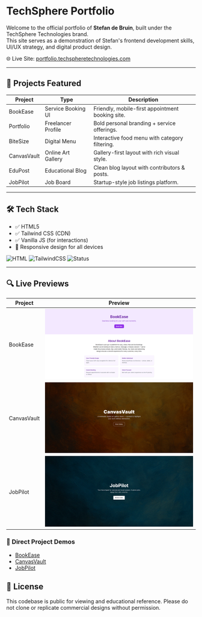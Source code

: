# TechSphere Portfolio

Welcome to the official portfolio of **Stefan de Bruin**, built under the TechSphere Technologies brand.  
This site serves as a demonstration of Stefan's frontend development skills, UI/UX strategy, and digital product design.

🌐 Live Site: [portfolio.techspheretechnologies.com](https://portfolio.techspheretechnologies.com)

---

## 🧩 Projects Featured

| Project        | Type               | Description |
|----------------|--------------------|-------------|
| BookEase       | Service Booking UI | Friendly, mobile-first appointment booking site. |
| Portfolio      | Freelancer Profile | Bold personal branding + service offerings. |
| BiteSize       | Digital Menu       | Interactive food menu with category filtering. |
| CanvasVault    | Online Art Gallery | Gallery-first layout with rich visual style. |
| EduPost        | Educational Blog   | Clean blog layout with contributors & posts. |
| JobPilot       | Job Board          | Startup-style job listings platform. |

---

## 🛠 Tech Stack

- ✅ HTML5
- ✅ Tailwind CSS (CDN)
- ✅ Vanilla JS (for interactions)
- 🎨 Responsive design for all devices

![HTML](https://img.shields.io/badge/Built%20with-HTML5-orange)
![TailwindCSS](https://img.shields.io/badge/Styled%20with-TailwindCSS-38bdf8)
![Status](https://img.shields.io/badge/Live-Site-brightgreen)

---

## 🔍 Live Previews

| Project | Preview |
|--------|---------|
| BookEase | ![BookEase](images/BookEasePreview.png) |
| CanvasVault | ![CanvasVault](images/CanvasVaultPreview.png) |
| JobPilot | ![JobPilot](images/JobPilotPreview.png) |

### 📂 Direct Project Demos

- [BookEase](https://portfolio.techspheretechnologies.com/project-1-bookease.html)
- [CanvasVault](https://portfolio.techspheretechnologies.com/project-4-canvasvault.html)
- [JobPilot](https://portfolio.techspheretechnologies.com/project-6-jobpilot.html)

## 🚀 License

This codebase is public for viewing and educational reference. Please do not clone or replicate commercial designs without permission.
